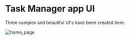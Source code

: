 # Task Manager app UI

Three complex and beautiful UI's have been created here. 

![home_page](https://github.com/user-attachments/assets/2db75665-4e87-4984-9590-f5e03a337f12)


